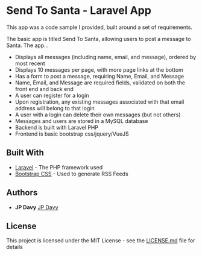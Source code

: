 # Send To Santa - Laravel App

This app was a code sample I provided, built around a set of requirements.

The basic app is titled Send To Santa, allowing users to post a message to Santa. The app...

- Displays all messages (including name, email, and message), ordered by most recent
- Displays 10 messages per page, with more page links at the bottom
- Has a form to post a message, requiring Name, Email, and Message
- Name, Email, and Message are required fields, validated on both the front end and back end
- A user can register for a login
- Upon registration, any existing messages associated with that email address will belong to that login
- A user with a login can delete their own messages (but not others)
- Messages and users are stored in a MySQL database
- Backend is built with Laravel PHP
- Frontend is basic bootstrap css/jquery/VueJS

## Built With

* [Laravel](https://laravel.com/) - The PHP framework used
* [Bootstrap CSS](https://getbootstrap.com) - Used to generate RSS Feeds

## Authors

* **JP Davy**  [JP Davy](https://github.com/jp-davy)

## License

This project is licensed under the MIT License - see the [LICENSE.md](LICENSE.md) file for details
